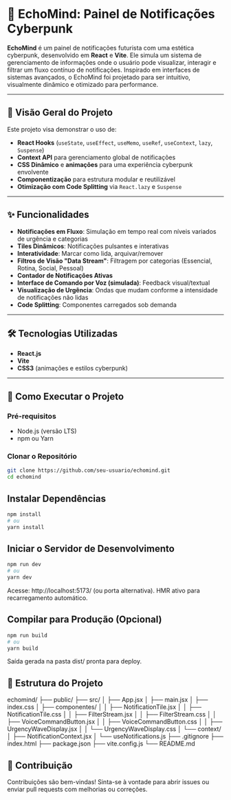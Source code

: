 # 🧠 EchoMind: Painel de Notificações Cyberpunk

**EchoMind** é um painel de notificações futurista com uma estética cyberpunk, desenvolvido em **React** e **Vite**. Ele simula um sistema de gerenciamento de informações onde o usuário pode visualizar, interagir e filtrar um fluxo contínuo de notificações. Inspirado em interfaces de sistemas avançados, o EchoMind foi projetado para ser intuitivo, visualmente dinâmico e otimizado para performance.

---

## 🌟 Visão Geral do Projeto

Este projeto visa demonstrar o uso de:

- **React Hooks** (`useState`, `useEffect`, `useMemo`, `useRef`, `useContext`, `lazy`, `Suspense`)
- **Context API** para gerenciamento global de notificações
- **CSS Dinâmico** e **animações** para uma experiência cyberpunk envolvente
- **Componentização** para estrutura modular e reutilizável
- **Otimização com Code Splitting** via `React.lazy` e `Suspense`

---

## ✨ Funcionalidades

- **Notificações em Fluxo**: Simulação em tempo real com níveis variados de urgência e categorias
- **Tiles Dinâmicos**: Notificações pulsantes e interativas
- **Interatividade**: Marcar como lida, arquivar/remover
- **Filtros de Visão "Data Stream"**: Filtragem por categorias (Essencial, Rotina, Social, Pessoal)
- **Contador de Notificações Ativas**
- **Interface de Comando por Voz (simulada)**: Feedback visual/textual
- **Visualização de Urgência**: Ondas que mudam conforme a intensidade de notificações não lidas
- **Code Splitting**: Componentes carregados sob demanda

---

## 🛠️ Tecnologias Utilizadas

- **React.js**
- **Vite**
- **CSS3** (animações e estilos cyberpunk)

---

## 🚀 Como Executar o Projeto

### Pré-requisitos

- Node.js (versão LTS)
- npm ou Yarn

### Clonar o Repositório

```bash
git clone https://github.com/seu-usuario/echomind.git
cd echomind
```

## Instalar Dependências

```bash
npm install
# ou
yarn install
```

## Iniciar o Servidor de Desenvolvimento

```bash
npm run dev
# ou
yarn dev
```
Acesse: http://localhost:5173/ (ou porta alternativa). HMR ativo para recarregamento automático.

## Compilar para Produção (Opcional)

```bash
npm run build
# ou
yarn build
```
Saída gerada na pasta dist/ pronta para deploy.

## 📂 Estrutura do Projeto

echomind/
├── public/
├── src/
│   ├── App.jsx
│   ├── main.jsx
│   ├── index.css
│   ├── componentes/
│   │   ├── NotificationTile.jsx
│   │   ├── NotificationTile.css
│   │   ├── FilterStream.jsx
│   │   ├── FilterStream.css
│   │   ├── VoiceCommandButton.jsx
│   │   ├── VoiceCommandButton.css
│   │   ├── UrgencyWaveDisplay.jsx
│   │   └── UrgencyWaveDisplay.css
│   └── context/
│       ├── NotificationContext.jsx
│       └── useNotifications.js
├── .gitignore
├── index.html
├── package.json
├── vite.config.js
└── README.md

## 🤝 Contribuição

Contribuições são bem-vindas!
Sinta-se à vontade para abrir issues ou enviar pull requests com melhorias ou correções.


